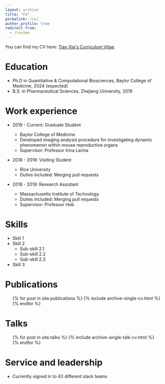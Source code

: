 ```yaml
---
layout: archive
title: "CV"
permalink: /cv/
author_profile: true
redirect_from:
  - /resume
---
```


You can find my CV here: [Tian Xia's Curriculum Vitae](../assets/Curriculum_Vitae.pdf).

Education
======
* Ph.D in Quantitative & Computational Biosciences, Baylor College of Medicine, 2024 (expected)
* B.S. in Pharmaceutical Sciences, Zhejiang University, 2019

Work experience
======
* 2019 - Current: Graduate Student
  * Baylor College of Medicine
  * Developed imaging analysis procedure for investigating dynamic phenomenon within mouse reproductive organs
  * Supervisor: Professor Irina Larina
  
* 2018 - 2019: Visiting Student
  * Rice University
  * Duties included: Merging pull requests
  
* 2018 - 2019: Research Assistant
  * Massachusetts Institute of Technology
  * Duties included: Merging pull requests
  * Supervisor: Professor Hub
  
Skills
======
* Skill 1
* Skill 2
  * Sub-skill 2.1
  * Sub-skill 2.2
  * Sub-skill 2.3
* Skill 3

Publications
======
  <ul>{% for post in site.publications %}
    {% include archive-single-cv.html %}
  {% endfor %}</ul>
  
Talks
======
  <ul>{% for post in site.talks %}
    {% include archive-single-talk-cv.html %}
  {% endfor %}</ul>
  
Service and leadership
======
* Currently signed in to 43 different slack teams
